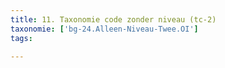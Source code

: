 ```yaml
---
title: 11. Taxonomie code zonder niveau (tc-2)
taxonomie: ['bg-24.Alleen-Niveau-Twee.OI']
tags:

---
```

